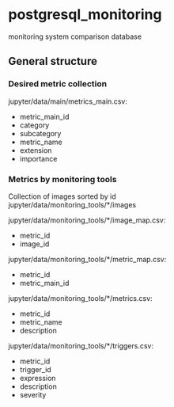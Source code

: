 # postgresql_monitoring
monitoring system comparison database  

## General structure

### Desired metric collection  
jupyter/data/main/metrics_main.csv:
- metric_main_id
- category
- subcategory
- metric_name
- extension
- importance


### Metrics by monitoring tools
Collection of images sorted by id  
jupyter/data/monitoring_tools/*/images  
  

jupyter/data/monitoring_tools/*/image_map.csv:
- metric_id
- image_id

jupyter/data/monitoring_tools/*/metric_map.csv:
- metric_id
- metric_main_id

jupyter/data/monitoring_tools/*/metrics.csv:
- metric_id
- metric_name
- description

jupyter/data/monitoring_tools/*/triggers.csv:
- metric_id
- trigger_id
- expression
- description
- severity